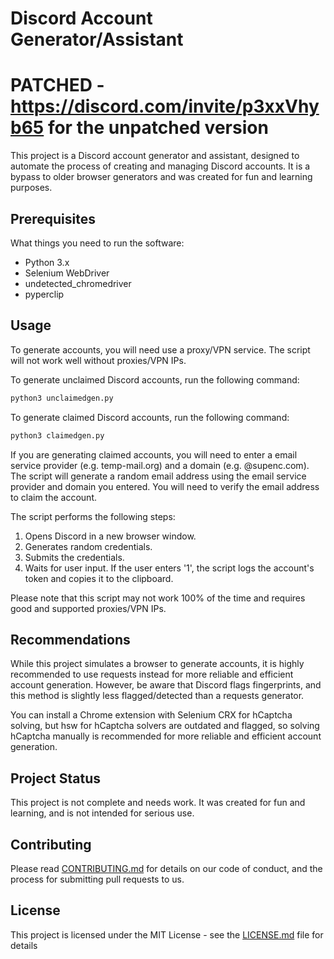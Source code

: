 # Discord Account Generator/Assistant

# PATCHED - https://discord.com/invite/p3xxVhyb65 for the unpatched version
This project is a Discord account generator and assistant, designed to automate the process of creating and managing Discord accounts. It is a bypass to older browser generators and was created for fun and learning purposes. 

## Prerequisites

What things you need to run the software:

- Python 3.x
- Selenium WebDriver
- undetected_chromedriver
- pyperclip

## Usage

To generate accounts, you will need use a proxy/VPN service. The script will not work well without proxies/VPN IPs.

To generate unclaimed Discord accounts, run the following command:

```bash
python3 unclaimedgen.py

```

To generate claimed Discord accounts, run the following command:

```bash
python3 claimedgen.py

```

If you are generating claimed accounts, you will need to enter a email service provider (e.g. temp-mail.org) and a domain (e.g. @supenc.com). The script will generate a random email address using the email service provider and domain you entered. You will need to verify the email address to claim the account.

The script performs the following steps:

1. Opens Discord in a new browser window.
2. Generates random credentials.
4. Submits the credentials.
5. Waits for user input. If the user enters '1', the script logs the account's token and copies it to the clipboard.

Please note that this script may not work 100% of the time and requires good and supported proxies/VPN IPs. 

## Recommendations

While this project simulates a browser to generate accounts, it is highly recommended to use requests instead for more reliable and efficient account generation. However, be aware that Discord flags fingerprints, and this method is slightly less flagged/detected than a requests generator.

You can install a Chrome extension with Selenium CRX for hCaptcha solving, but hsw for hCaptcha solvers are outdated and flagged, so solving hCaptcha manually is recommended for more reliable and efficient account generation.

## Project Status

This project is not complete and needs work. It was created for fun and learning, and is not intended for serious use.

## Contributing

Please read [CONTRIBUTING.md](CONTRIBUTING.md) for details on our code of conduct, and the process for submitting pull requests to us.

## License

This project is licensed under the MIT License - see the [LICENSE.md](LICENSE.md) file for details
